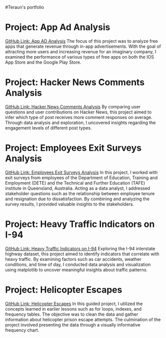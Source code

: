 
#Teraun's portfolio



# Project: App Ad Analysis
[GitHub Link: App AD Analysis](https://github.com/teraunsb/App-Ad-Analysis/blob/main/_App%20Ad%20Project%20tsb.ipynb)
The focus of this project was to analyze free apps that generate revenue through in-app advertisements. With the goal of attracting more users and increasing revenue for an imaginary company, I examined the performance of various types of free apps on both the IOS App Store and the Google Play Store.

# Project: Hacker News Comments Analysis
[GitHub Link: Hacker News Comments Analysis](https://github.com/teraunsb/Hacker-News-Comments-project/blob/main/_Hacker%20News%20tsb%20project.ipynb)
By comparing user questions and user contributions on Hacker News, this project aimed to infer which type of post receives more comment responses on average. Through data analysis and exploration, I uncovered insights regarding the engagement levels of different post types.

# Project: Employees Exit Surveys Analysis
[GitHub Link: Employees Exit Surveys Analysis](https://github.com/teraunsb/Employees-Exit-surveys-project/blob/main/Employee%20Exit%20surveys%20project.ipynb)
In this project, I worked with exit surveys from employees of the Department of Education, Training and Employment (DETE) and the Technical and Further Education (TAFE) institute in Queensland, Australia. Acting as a data analyst, I addressed stakeholder questions such as the relationship between employee tenure and resignation due to dissatisfaction. By combining and analyzing the survey results, I provided valuable insights to the stakeholders.

# Project: Heavy Traffic Indicators on I-94
[GitHub Link: Heavy Traffic Indicators on I-94](https://github.com/teraunsb/I-94-Traffic-Analysis/blob/main/I-94%20traffic%20project.ipynb)
Exploring the I-94 interstate highway dataset, this project aimed to identify indicators that correlate with heavy traffic. By examining factors such as car accidents, weather conditions, and time of day, I conducted data analysis and visualization using matplotlib to uncover meaningful insights about traffic patterns.

# Project: Helicopter Escapes
[GitHub Link: Helicopter Escapes](https://github.com/teraunsb/Helicopter-landing-first-guided-project/blob/main/_helicopter%20escapes%20portfolio.ipynb)
In this guided project, I utilized the concepts learned in earlier lessons such as for loops, indexes, and frequency tables. The objective was to clean the data and gather information about helicopter prison escape attempts. The culmination of the project involved presenting the data through a visually informative frequency chart.
